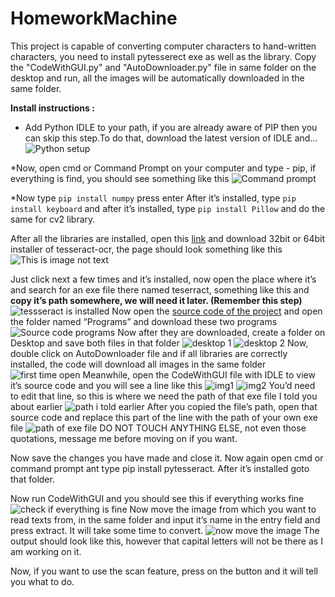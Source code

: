 # HomeworkMachine
This project is capable of converting computer characters to hand-written characters, you need to install pytesserect exe as well as the library.
Copy the "CodeWithGUI.py" and "AutoDownloader.py" file in same folder on the desktop and run, all the images will be automatically downloaded in the same folder.

**Install instructions :**

* Add Python IDLE to your path, if you are already aware of PIP then you can skip this   step.To do that, download the latest version of IDLE and…
![Python setup](https://qphs.fs.quoracdn.net/main-qimg-00614a62293ad3dca4a92503ed4f5caa)

*Now, open cmd or Command Prompt on your computer and type - pip, if everything is find, you should see something like this
![Command prompt](https://qphs.fs.quoracdn.net/main-qimg-aebda86ffaa2611323c3f61e9b2b87cf)

*Now type `pip install numpy` press enter
After it’s installed, type `pip install keyboard`
and after it’s installed, type `pip install Pillow`
and do the same for cv2 library.

After all the libraries are installed, open this [link](https://github.com/UB-Mannheim/tesseract/wiki)
and download 32bit or 64bit installer of tesseract-ocr, the page should look something like this
![This is image not text](https://qphs.fs.quoracdn.net/main-qimg-c84fb522047f2d1b12f73e5d99ba50ba)

Just click next a few times and it’s installed, now open the place where it’s and search for an exe file there named teserract, something like this and **copy it’s path somewhere, we will need it later. (Remember this step)**
![tessseract is installed](https://qphs.fs.quoracdn.net/main-qimg-baa69bf667ace72b4168ce2a4764bb8c)
Now open the [source code of the project](https://github.com/Ankit404butfound/HomeworkMachine)
and open the folder named “Programs” and download these two programs
![Source code programs](https://qphs.fs.quoracdn.net/main-qimg-168da4e13e676f5ec2b02c622a23fe2a)
Now after they are downloaded, create a folder on Desktop and save both files in that folder
![desktop 1](https://qphs.fs.quoracdn.net/main-qimg-c2c38726960f3c6da0811aee95b2861d)
![desktop 2](https://qphs.fs.quoracdn.net/main-qimg-b37bbb223249b47ad994b7db2a900e6f)
Now, double click on AutoDownloader file and if all libraries are correctly installed, the code will download all images in the same folder
![first time open](https://qphs.fs.quoracdn.net/main-qimg-772154e701e08706e1a3b3291070c7dd)
Meanwhile, open the CodeWithGUI file with IDLE to view it’s source code and you will see a line like this
![img1](https://qphs.fs.quoracdn.net/main-qimg-437645103aa902c28cea753353a0c1de)
![img2](https://qphs.fs.quoracdn.net/main-qimg-fa636461eef8e851406b3f4aadaa1a41)
You’d need to edit that line, so this is where we need the path of that exe file I told you about earlier
![path i told earlier](https://qphs.fs.quoracdn.net/main-qimg-baa69bf667ace72b4168ce2a4764bb8c)
After you copied the file’s path, open that source code and replace this part of the line with the path of your own exe file
![path of exe file](https://qphs.fs.quoracdn.net/main-qimg-8fb20c483fec85ac52549c6c4fd996de)
DO NOT TOUCH ANYTHING ELSE, not even those quotations, message me before moving on if you want.

Now save the changes you have made and close it. Now again open cmd or command prompt ant type pip install pytesseract. After it’s installed goto that folder.

Now run CodeWithGUI and you should see this if everything works fine
![check if everything is fine](https://qphs.fs.quoracdn.net/main-qimg-56fdba17cd8d2a21683d448a708a0802)
Now move the image from which you want to read texts from, in the same folder and input it’s name in the entry field and press extract. It will take some time to convert.
![now move the image](https://qphs.fs.quoracdn.net/main-qimg-b51643e3d8d6f02a875fb130d761a2b1)
The output should look like this, however that capital letters will not be there as I am working on it.

Now, if you want to use the scan feature, press on the button and it will tell you what to do.

